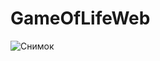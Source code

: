# GameOfLifeWeb

![Снимок](https://github.com/xxxform/GameOfLifeWeb/assets/26012820/87077784-75a6-433a-a943-57bdb99488a6)

